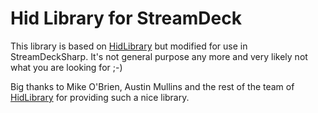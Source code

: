 Hid Library for StreamDeck
==========================

This library is based on [HidLibrary](https://github.com/mikeobrien/HidLibrary) but modified for use in StreamDeckSharp. It's not general purpose any more and very likely not what you are looking for ;-)


Big thanks to Mike O'Brien, Austin Mullins and the rest of the team of [HidLibrary](https://github.com/mikeobrien/HidLibrary) for providing such a nice library.
